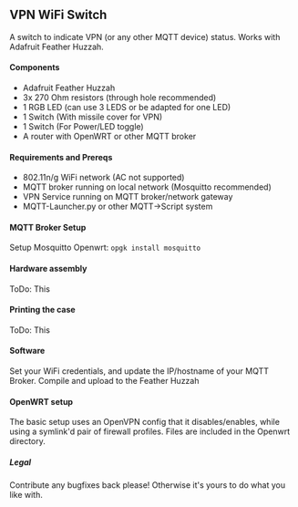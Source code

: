 ## VPN WiFi Switch
A switch to indicate VPN (or any other MQTT device) status.
Works with Adafruit Feather Huzzah.

#### Components
* Adafruit Feather Huzzah
* 3x 270 Ohm resistors (through hole recommended)
* 1 RGB LED (can use 3 LEDS or be adapted for one LED)
* 1 Switch (With missile cover for VPN)
* 1 Switch (For Power/LED toggle)
* A router with OpenWRT or other MQTT broker

#### Requirements and Prereqs
* 802.11n/g WiFi network (AC not supported)
* MQTT broker running on local network (Mosquitto recommended)
* VPN Service running on MQTT broker/network gateway
* MQTT-Launcher.py or other MQTT->Script system

#### MQTT Broker Setup
Setup Mosquitto
Openwrt:
`opgk install mosquitto`

#### Hardware assembly
ToDo: This

#### Printing the case
ToDo: This

#### Software
Set your WiFi credentials, and update the IP/hostname of your MQTT Broker.
Compile and upload to the Feather Huzzah

#### OpenWRT setup
The basic setup uses an OpenVPN config that it disables/enables, while using a symlink'd pair of firewall profiles.
Files are included in the Openwrt directory.

##### Legal
Contribute any bugfixes back please! Otherwise it's yours to do what you like with.

